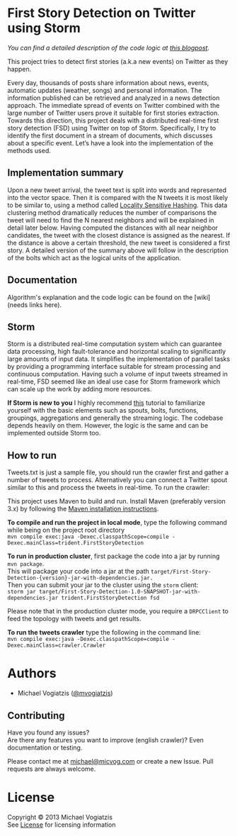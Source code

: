 First Story Detection on Twitter using Storm
================================

*You can find a detailed description of the code logic at [this blogpost](http://micvog.com/2013/09/07/storm-first-story-detection/).*

This project tries to detect first stories (a.k.a new events) on Twitter as they happen.

Every day, thousands of posts share information about news, events, automatic updates (weather, songs) and personal information. The information published can be retrieved and analyzed in a news detection approach. The immediate spread of events on Twitter combined with the large number of Twitter users prove it suitable for first stories extraction. Towards this direction, this project deals with a distributed real-time first story detection (FSD) using Twitter on top of Storm. Specifically, I try to identify the first document in a stream of documents, which discusses about a specific event. Let’s have a look into the implementation of the methods used.

Implementation summary
------------------------------------
Upon a new tweet arrival, the tweet text is split into words and represented into the vector space. Then it is compared with the N tweets it is most likely to be similar to, using a method called [Locality Sensitive Hashing](http://en.wikipedia.org/wiki/Locality-sensitive_hashing). This data clustering method dramatically reduces the number of comparisons the tweet will need to find the N nearest neighbors and will be explained in detail later below. Having computed the distances with all near neighbor candidates, the tweet with the closest distance is assigned as the nearest. If the distance is above a certain threshold, the new tweet is considered a first story. A detailed version of the summary above will follow in the description of the bolts which act as the logical units of the application.

Documentation
----------------------
Algorithm's explanation and the code logic can be found on the [wiki](needs links here).

Storm
--------
Storm is a distributed real-time computation system which can guarantee data processing, high fault-tolerance and horizontal scaling to significantly large amounts of input data. It simplifies the implementation of parallel tasks by providing a programming interface suitable for stream processing and continuous computation. Having such a volume of input tweets streamed in real-time, FSD seemed like an ideal use case for Storm framework which can scale up the work by adding more resources.

**If Storm is new to you**  I highly recommend [this](https://github.com/nathanmarz/storm/wiki/Trident-tutorial) tutorial to familiarize yourself with the basic elements such as spouts, bolts, functions, groupings, aggregations and generally the streaming logic. The codebase depends heavily on them. However, the logic is the same and can be implemented outside Storm too.


How to run
---------------
Tweets.txt is just a sample file, you should run the crawler first and gather a number of tweets to process. Alternatively you can connect a Twitter spout similar to this and process the tweets in real-time. To run the crawler:

This project uses Maven to build and run. Install Maven (preferably version 3.x) by following the [Maven installation instructions](http://maven.apache.org/download.cgi).

**To compile and run the project in local mode**, type the following command while being on the project root directory  
`mvn compile exec:java -Dexec.classpathScope=compile -Dexec.mainClass=trident.FirstStoryDetection`

**To run in production cluster**, first package the code into a jar by running  
`mvn package`.  
This will package your code into a jar at the path `target/First-Story-Detection-{version}-jar-with-dependencies.jar.`  
Then you can submit your jar to the cluster using the `storm` client:  
`storm jar target/First-Story-Detection-1.0-SNAPSHOT-jar-with-dependencies.jar trident.FirstStoryDetection fsd`  

Please note that in the production cluster mode, you require a `DRPCClient` to feed the topology with tweets and get results.

**To run the tweets crawler** type the following in the command line:  
`mvn compile exec:java -Dexec.classpathScope=compile -Dexec.mainClass=crawler.Crawler`


Authors
======
* Michael Vogiatzis ([@mvogiatzis](https://twitter.com/mvogiatzis))

Contributing
------------------
Have you found any issues?  
Are there any features you want to improve (english crawler)? Even documentation or testing.
  
Please contact me at [michael@micvog.com](mailto:michael@micvog.com) or create a new Issue. Pull requests are always welcome. 

License
======
Copyright © 2013 Michael Vogiatzis  
See [License](https://github.com/mvogiatzis/first-stories-twitter/blob/master/LICENSE) for licensing information

